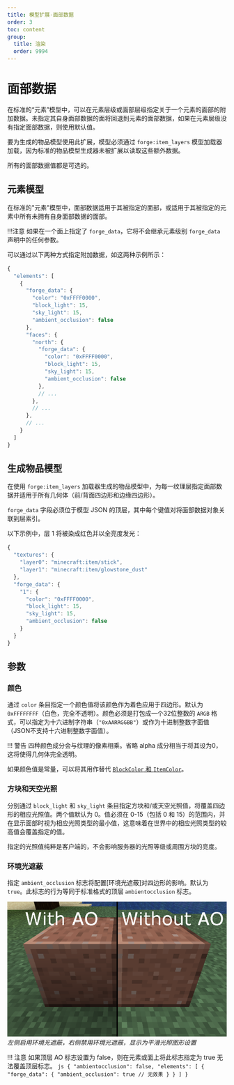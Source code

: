 ```yaml
---
title: 模型扩展-面部数据
order: 3
toc: content
group:
  title: 渲染
  order: 9994
---
```

面部数据
=========

在标准的“元素”模型中，可以在元素层级或面部层级指定关于一个元素的面部的附加数据。未指定其自身面部数据的面将回退到元素的面部数据，如果在元素层级没有指定面部数据，则使用默认值。

要为生成的物品模型使用此扩展，模型必须通过 `forge:item_layers` 模型加载器加载，因为标准的物品模型生成器未被扩展以读取这些额外数据。

所有的面部数据值都是可选的。

元素模型
--------------

在标准的"元素"模型中，面部数据适用于其被指定的面部，或适用于其被指定的元素中所有未拥有自身面部数据的面部。

!!!注意
    如果在一个面上指定了 `forge_data`，它将不会继承元素级别 `forge_data` 声明中的任何参数。

可以通过以下两种方式指定附加数据，如这两种示例所示：
```js
{
  "elements": [
    {
      "forge_data": {
        "color": "0xFFFF0000",
        "block_light": 15,
        "sky_light": 15,
        "ambient_occlusion": false
      },
      "faces": {
        "north": {
          "forge_data": {
            "color": "0xFFFF0000",
            "block_light": 15,
            "sky_light": 15,
            "ambient_occlusion": false
          },
          // ...
        },
        // ...
      },
      // ...
    }
  ]
}
```

生成物品模型
--------------------

在使用 `forge:item_layers` 加载器生成的物品模型中，为每一纹理层指定面部数据并适用于所有几何体（前/背面四边形和边缘四边形）。

`forge_data` 字段必须位于模型 JSON 的顶层，其中每个键值对将面部数据对象关联到层索引。

以下示例中，层 1 将被染成红色并以全亮度发光：
```js
{
  "textures": {
    "layer0": "minecraft:item/stick",
    "layer1": "minecraft:item/glowstone_dust"
  },
  "forge_data": {
    "1": {
      "color": "0xFFFF0000",
      "block_light": 15,
      "sky_light": 15,
      "ambient_occlusion": false
    }
  }
}
```

参数
----------

### 颜色

通过 `color` 条目指定一个颜色值将该颜色作为着色应用于四边形。默认为 `0xFFFFFFFF`（白色，完全不透明）。颜色必须是打包成一个32位整数的 `ARGB` 格式，可以指定为十六进制字符串（`"0xAARRGGBB"`）或作为十进制整数字面值（JSON不支持十六进制整数字面值）。

!!! 警告
    四种颜色成分会与纹理的像素相乘。省略 alpha 成分相当于将其设为0，这将使得几何体完全透明。

如果颜色值是常量，可以将其用作替代 [`BlockColor` 和 `ItemColor`][tinting]。

### 方块和天空光照

分别通过 `block_light` 和 `sky_light` 条目指定方块和/或天空光照值，将覆盖四边形的相应光照值。两个值默认为 0。值必须在 0-15（包括 0 和 15）的范围内，并在显示面部时视为相应光照类型的最小值，这意味着在世界中的相应光照类型的较高值会覆盖指定的值。

指定的光照值纯粹是客户端的，不会影响服务器的光照等级或周围方块的亮度。

### 环境光遮蔽

指定 `ambient_occlusion` 标志将配置[环境光遮蔽]对四边形的影响。默认为 `true`。此标志的行为等同于标准格式的顶层 `ambientocclusion` 标志。

![环境光遮蔽效果][ao_img]  
*左侧启用环境光遮蔽，右侧禁用环境光遮蔽，显示为平滑光照图形设置*

!!! 注意
    如果顶层 AO 标志设置为 false，则在元素或面上将此标志指定为 true 无法覆盖顶层标志。
    ```js
    {
      "ambientocclusion": false,
      "elements": [
        {
          "forge_data": {
            "ambient_occlusion": true // 无效果
          }
        }
      ]
    }
    ```

[tinting]: ../../resources/client/models/tinting.md
[AO]: https://en.wikipedia.org/wiki/Ambient_occlusion
[ao_img]: ./ambientocclusion_annotated.png